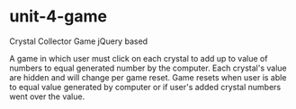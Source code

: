 # unit-4-game
Crystal Collector Game jQuery based 

A game in which user must click on each crystal to add up to value of numbers to equal generated number by the computer. Each crystal's value are hidden and will change per game reset.  Game resets when user is able to equal value generated by computer or if user's added crystal numbers went over the value. 
